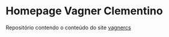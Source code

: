 # Homepage Vagner Clementino
Repositório contendo o conteúdo do site [vagnercs](http://homepages.dcc.ufmg.br/~vagnercs)